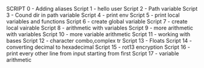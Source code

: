 SCRIPT 0 - Adding aliases
Script 1 - hello user
Script 2 - Path variable
Script 3 - Cound dir in path variable
Script 4 - print env
Script 5 - print local variables and functions
Script 6 - create global variable
Script 7 - create local vairable
Script 8 - arithmetic with variables
Script 9 - more arithmetic with variables
Script 10 - more variable arithmetic
Script 11 - working with bases
Script 12 - character combo,complex tr
Script 13 - Floats
Script 14 - converting decimal to hexadecimal
Script 15 - rot13 encryption
Script 16 - print every other line from input starting from first
Script 17 - variable arithmetic
